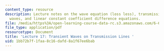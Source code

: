 ```yaml
---
content_type: resource
description: Lecture notes on the wave equation (loss less), transmission line transient
  waves, and linear constant coefficient difference equations.
file: /media/https%3A/open-learning-course-data-rc.s3.amazonaws.com/6-641-electromagnetic-fields-forces-and-motion-spring-2005/1bb72b7f1faa8c16dafd8a1f67ee6bab_lecture17.pdf
file_type: application/pdf
resourcetype: Document
title: 'Lecture 17: Transient Waves on Transmission Lines '
uid: 1bb72b7f-1faa-8c16-dafd-8a1f67ee6bab
---
```

